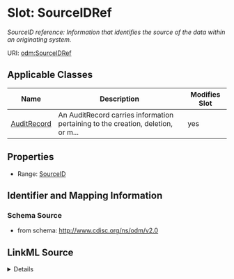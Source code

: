 # Slot: SourceIDRef


_SourceID reference: Information that identifies the source of the data within an originating system._



URI: [odm:SourceIDRef](http://www.cdisc.org/ns/odm/v2.0/SourceIDRef)



<!-- no inheritance hierarchy -->




## Applicable Classes

| Name | Description | Modifies Slot |
| --- | --- | --- |
[AuditRecord](AuditRecord.md) | An AuditRecord carries information pertaining to the creation, deletion, or m... |  yes  |







## Properties

* Range: [SourceID](SourceID.md)





## Identifier and Mapping Information







### Schema Source


* from schema: http://www.cdisc.org/ns/odm/v2.0




## LinkML Source

<details>
```yaml
name: SourceIDRef
description: 'SourceID reference: Information that identifies the source of the data
  within an originating system.'
from_schema: http://www.cdisc.org/ns/odm/v2.0
rank: 1000
identifier: false
alias: SourceIDRef
domain_of:
- AuditRecord
range: SourceID

```
</details>